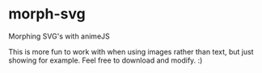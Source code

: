 # morph-svg
Morphing SVG's with animeJS

This is more fun to work with when using images rather than text, but just showing for example. Feel free to download and modify. :) 
